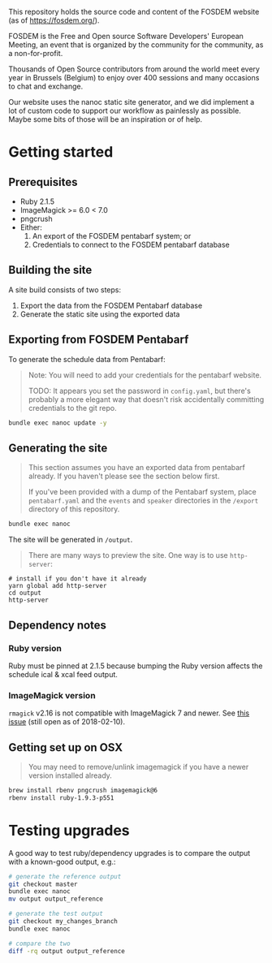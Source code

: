 This repository holds the source code and content of the FOSDEM website (as of https://fosdem.org/).

FOSDEM is the Free and Open source Software Developers' European Meeting,
an event that is organized by the community for the community, as a non-for-profit.

Thousands of Open Source contributors from around the world meet every year in Brussels (Belgium)
to enjoy over 400 sessions and many occasions to chat and exchange.

Our website uses the nanoc static site generator, and we did implement a lot of custom
code to support our workflow as painlessly as possible.
Maybe some bits of those will be an inspiration or of help.

# Getting started

## Prerequisites

- Ruby 2.1.5
- ImageMagick >= 6.0 < 7.0
- pngcrush
- Either:
  1. An export of the FOSDEM pentabarf system; or
  2. Credentials to connect to the FOSDEM pentabarf database


## Building the site

A site build consists of two steps:

1. Export the data from the FOSDEM Pentabarf database
2. Generate the static site using the exported data

## Exporting from FOSDEM Pentabarf

To generate the schedule data from Pentabarf:

> Note: You will need to add your credentials for the pentabarf website.
>
> TODO: It appears you set the password in `config.yaml`, but there's probably a more elegant way that doesn't risk accidentally committing credentials to the git repo.

```bash
bundle exec nanoc update -y
```

## Generating the site

> This section assumes you have an exported data from pentabarf already. If you haven't please see the section below first.
> 
> If you've been provided with a dump of the Pentabarf system, place `pentabarf.yaml` and the `events` and `speaker` directories in the `/export` directory of this repository.

```bash
bundle exec nanoc
```

The site will be generated in `/output`.

> There are many ways to preview the site. One way is to use `http-server`:

```
# install if you don't have it already
yarn global add http-server
cd output 
http-server
```

## Dependency notes

### Ruby version

Ruby must be pinned at 2.1.5 because bumping the Ruby version affects the schedule ical & xcal feed output.

### ImageMagick version

`rmagick` v2.16 is not compatible with ImageMagick 7 and newer. See [this issue](https://github.com/rmagick/rmagick/issues/267) (still open as of 2018-02-10).

## Getting set up on OSX

> You may need to remove/unlink imagemagick if you have a newer version installed already.

```bash
brew install rbenv pngcrush imagemagick@6
rbenv install ruby-1.9.3-p551
```

# Testing upgrades

A good way to test ruby/dependency upgrades is to compare the output with a known-good output, e.g.:

```bash
# generate the reference output
git checkout master
bundle exec nanoc 
mv output output_reference

# generate the test output
git checkout my_changes_branch
bundle exec nanoc

# compare the two
diff -rq output output_reference
```